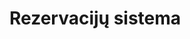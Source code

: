 # Rezervacijų sistema

<!--@include: ./_parts/reservations/lt/main-info.md -->

<!--@include: ./_parts/reservations/lt/description.md -->

<!--@include: ./_parts/reservations/lt/resources.md -->